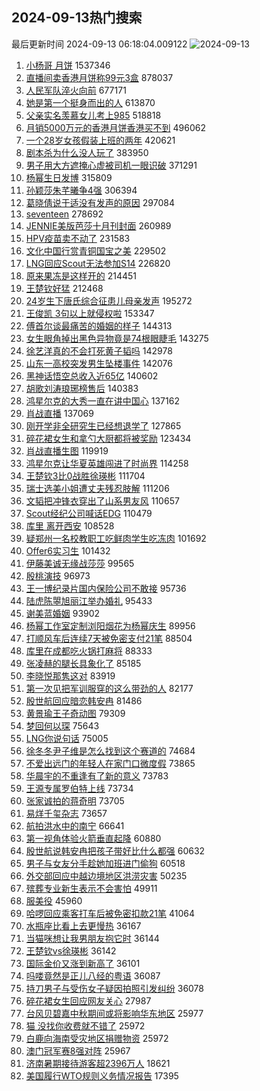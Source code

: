 ## 2024-09-13热门搜索 
最后更新时间 2024-09-13 06:18:04.009122 
![2024-09-13](https://imgs-storage.s3.us-east-005.backblazeb2.com/20240913/2024-09-13.png?versionId=4_z8fbbed132d73df8689c40f13_f10212e1f54bbd580_d20240912_m221803_c005_v0501018_t0013_u01726179483874) 
1. [小杨哥 月饼](https://s.weibo.com/weibo?q=%E5%B0%8F%E6%9D%A8%E5%93%A5%20%E6%9C%88%E9%A5%BC&t=31&band_rank=1&Refer=top) 1537346
1. [直播间卖香港月饼称99元3盒](https://s.weibo.com/weibo?q=%23%E7%9B%B4%E6%92%AD%E9%97%B4%E5%8D%96%E9%A6%99%E6%B8%AF%E6%9C%88%E9%A5%BC%E7%A7%B099%E5%85%833%E7%9B%92%23&t=31&band_rank=2&Refer=top) 878037
1. [人民军队淬火向前](https://s.weibo.com/weibo?q=%23%E4%BA%BA%E6%B0%91%E5%86%9B%E9%98%9F%E6%B7%AC%E7%81%AB%E5%90%91%E5%89%8D%23&t=31&band_rank=3&Refer=top) 677171
1. [她是第一个挺身而出的人](https://s.weibo.com/weibo?q=%23%E5%A5%B9%E6%98%AF%E7%AC%AC%E4%B8%80%E4%B8%AA%E6%8C%BA%E8%BA%AB%E8%80%8C%E5%87%BA%E7%9A%84%E4%BA%BA%23&t=31&band_rank=4&Refer=top) 613870
1. [父亲实名羡慕女儿考上985](https://s.weibo.com/weibo?q=%23%E7%88%B6%E4%BA%B2%E5%AE%9E%E5%90%8D%E7%BE%A1%E6%85%95%E5%A5%B3%E5%84%BF%E8%80%83%E4%B8%8A985%23&t=31&band_rank=5&Refer=top) 518818
1. [月销5000万元的香港月饼香港买不到](https://s.weibo.com/weibo?q=%23%E6%9C%88%E9%94%805000%E4%B8%87%E5%85%83%E7%9A%84%E9%A6%99%E6%B8%AF%E6%9C%88%E9%A5%BC%E9%A6%99%E6%B8%AF%E4%B9%B0%E4%B8%8D%E5%88%B0%23&t=31&band_rank=6&Refer=top) 496062
1. [一个28岁女孩假装上班的两年](https://s.weibo.com/weibo?q=%23%E4%B8%80%E4%B8%AA28%E5%B2%81%E5%A5%B3%E5%AD%A9%E5%81%87%E8%A3%85%E4%B8%8A%E7%8F%AD%E7%9A%84%E4%B8%A4%E5%B9%B4%23&t=31&band_rank=7&Refer=top) 420621
1. [剧本杀为什么没人玩了](https://s.weibo.com/weibo?q=%23%E5%89%A7%E6%9C%AC%E6%9D%80%E4%B8%BA%E4%BB%80%E4%B9%88%E6%B2%A1%E4%BA%BA%E7%8E%A9%E4%BA%86%23&t=31&band_rank=8&Refer=top) 383950
1. [男子用大方遮掩心虚被司机一眼识破](https://s.weibo.com/weibo?q=%23%E7%94%B7%E5%AD%90%E7%94%A8%E5%A4%A7%E6%96%B9%E9%81%AE%E6%8E%A9%E5%BF%83%E8%99%9A%E8%A2%AB%E5%8F%B8%E6%9C%BA%E4%B8%80%E7%9C%BC%E8%AF%86%E7%A0%B4%23&t=31&band_rank=2&Refer=top) 371291
1. [杨幂生日发博](https://s.weibo.com/weibo?q=%23%E6%9D%A8%E5%B9%82%E7%94%9F%E6%97%A5%E5%8F%91%E5%8D%9A%23&t=31&band_rank=9&Refer=top) 315809
1. [孙颖莎朱芊曦争4强](https://s.weibo.com/weibo?q=%23%E5%AD%99%E9%A2%96%E8%8E%8E%E6%9C%B1%E8%8A%8A%E6%9B%A6%E4%BA%894%E5%BC%BA%23&t=31&band_rank=10&Refer=top) 306394
1. [葛晓倩说于适没有发声的原因](https://s.weibo.com/weibo?q=%23%E8%91%9B%E6%99%93%E5%80%A9%E8%AF%B4%E4%BA%8E%E9%80%82%E6%B2%A1%E6%9C%89%E5%8F%91%E5%A3%B0%E7%9A%84%E5%8E%9F%E5%9B%A0%23&t=31&band_rank=11&Refer=top) 297084
1. [seventeen](https://s.weibo.com/weibo?q=seventeen&t=31&band_rank=12&Refer=top) 278692
1. [JENNIE美版芭莎十月刊封面](https://s.weibo.com/weibo?q=%23JENNIE%E7%BE%8E%E7%89%88%E8%8A%AD%E8%8E%8E%E5%8D%81%E6%9C%88%E5%88%8A%E5%B0%81%E9%9D%A2%23&t=31&band_rank=13&Refer=top) 260989
1. [HPV疫苗卖不动了](https://s.weibo.com/weibo?q=%23HPV%E7%96%AB%E8%8B%97%E5%8D%96%E4%B8%8D%E5%8A%A8%E4%BA%86%23&t=31&band_rank=14&Refer=top) 231583
1. [文化中国行赏青铜国宝之美](https://s.weibo.com/weibo?q=%23%E6%96%87%E5%8C%96%E4%B8%AD%E5%9B%BD%E8%A1%8C%E8%B5%8F%E9%9D%92%E9%93%9C%E5%9B%BD%E5%AE%9D%E4%B9%8B%E7%BE%8E%23&t=31&band_rank=3&Refer=top) 229502
1. [LNG回应Scout无法参加S14](https://s.weibo.com/weibo?q=%23LNG%E5%9B%9E%E5%BA%94Scout%E6%97%A0%E6%B3%95%E5%8F%82%E5%8A%A0S14%23&t=31&band_rank=15&Refer=top) 226820
1. [原来果冻是这样开的](https://s.weibo.com/weibo?q=%E5%8E%9F%E6%9D%A5%E6%9E%9C%E5%86%BB%E6%98%AF%E8%BF%99%E6%A0%B7%E5%BC%80%E7%9A%84&t=31&band_rank=16&Refer=top) 214451
1. [王楚钦好猛](https://s.weibo.com/weibo?q=%E7%8E%8B%E6%A5%9A%E9%92%A6%E5%A5%BD%E7%8C%9B&t=31&band_rank=17&Refer=top) 212468
1. [24岁生下唐氏综合征患儿母亲发声](https://s.weibo.com/weibo?q=%2324%E5%B2%81%E7%94%9F%E4%B8%8B%E5%94%90%E6%B0%8F%E7%BB%BC%E5%90%88%E5%BE%81%E6%82%A3%E5%84%BF%E6%AF%8D%E4%BA%B2%E5%8F%91%E5%A3%B0%23&t=31&band_rank=18&Refer=top) 195272
1. [王俊凯 3句以上就侵权啦](https://s.weibo.com/weibo?q=%E7%8E%8B%E4%BF%8A%E5%87%AF%203%E5%8F%A5%E4%BB%A5%E4%B8%8A%E5%B0%B1%E4%BE%B5%E6%9D%83%E5%95%A6&t=31&band_rank=19&Refer=top) 153347
1. [傅首尔谈最痛苦的婚姻的样子](https://s.weibo.com/weibo?q=%E5%82%85%E9%A6%96%E5%B0%94%E8%B0%88%E6%9C%80%E7%97%9B%E8%8B%A6%E7%9A%84%E5%A9%9A%E5%A7%BB%E7%9A%84%E6%A0%B7%E5%AD%90&t=31&band_rank=20&Refer=top) 144313
1. [女生眼角掉出黑色异物竟是74根眼睫毛](https://s.weibo.com/weibo?q=%23%E5%A5%B3%E7%94%9F%E7%9C%BC%E8%A7%92%E6%8E%89%E5%87%BA%E9%BB%91%E8%89%B2%E5%BC%82%E7%89%A9%E7%AB%9F%E6%98%AF74%E6%A0%B9%E7%9C%BC%E7%9D%AB%E6%AF%9B%23&t=31&band_rank=21&Refer=top) 143275
1. [徐艺洋真的不会打死黄子韬吗](https://s.weibo.com/weibo?q=%23%E5%BE%90%E8%89%BA%E6%B4%8B%E7%9C%9F%E7%9A%84%E4%B8%8D%E4%BC%9A%E6%89%93%E6%AD%BB%E9%BB%84%E5%AD%90%E9%9F%AC%E5%90%97%23&t=31&band_rank=22&Refer=top) 142978
1. [山东一高校突发男生坠楼事件](https://s.weibo.com/weibo?q=%23%E5%B1%B1%E4%B8%9C%E4%B8%80%E9%AB%98%E6%A0%A1%E7%AA%81%E5%8F%91%E7%94%B7%E7%94%9F%E5%9D%A0%E6%A5%BC%E4%BA%8B%E4%BB%B6%23&t=31&band_rank=23&Refer=top) 142076
1. [黑神话悟空总收入近65亿](https://s.weibo.com/weibo?q=%23%E9%BB%91%E7%A5%9E%E8%AF%9D%E6%82%9F%E7%A9%BA%E6%80%BB%E6%94%B6%E5%85%A5%E8%BF%9165%E4%BA%BF%23&t=31&band_rank=24&Refer=top) 140602
1. [胡歌刘涛琅琊榜售后](https://s.weibo.com/weibo?q=%23%E8%83%A1%E6%AD%8C%E5%88%98%E6%B6%9B%E7%90%85%E7%90%8A%E6%A6%9C%E5%94%AE%E5%90%8E%23&t=31&band_rank=25&Refer=top) 140383
1. [鸿星尔克的大秀一直在讲中国心](https://s.weibo.com/weibo?q=%E9%B8%BF%E6%98%9F%E5%B0%94%E5%85%8B%E7%9A%84%E5%A4%A7%E7%A7%80%E4%B8%80%E7%9B%B4%E5%9C%A8%E8%AE%B2%E4%B8%AD%E5%9B%BD%E5%BF%83&t=31&band_rank=26&Refer=top) 137162
1. [肖战直播](https://s.weibo.com/weibo?q=%E8%82%96%E6%88%98%E7%9B%B4%E6%92%AD&t=31&band_rank=27&Refer=top) 137069
1. [刚开学非全研究生已经想退学了](https://s.weibo.com/weibo?q=%23%E5%88%9A%E5%BC%80%E5%AD%A6%E9%9D%9E%E5%85%A8%E7%A0%94%E7%A9%B6%E7%94%9F%E5%B7%B2%E7%BB%8F%E6%83%B3%E9%80%80%E5%AD%A6%E4%BA%86%23&t=31&band_rank=28&Refer=top) 127865
1. [碎花裙女生和拿勺大厨都将被奖励](https://s.weibo.com/weibo?q=%23%E7%A2%8E%E8%8A%B1%E8%A3%99%E5%A5%B3%E7%94%9F%E5%92%8C%E6%8B%BF%E5%8B%BA%E5%A4%A7%E5%8E%A8%E9%83%BD%E5%B0%86%E8%A2%AB%E5%A5%96%E5%8A%B1%23&t=31&band_rank=13&Refer=top) 123434
1. [肖战直播生图](https://s.weibo.com/weibo?q=%E8%82%96%E6%88%98%E7%9B%B4%E6%92%AD%E7%94%9F%E5%9B%BE&t=31&band_rank=29&Refer=top) 119919
1. [鸿星尔克让华夏英雄闯进了时尚界](https://s.weibo.com/weibo?q=%23%E9%B8%BF%E6%98%9F%E5%B0%94%E5%85%8B%E8%AE%A9%E5%8D%8E%E5%A4%8F%E8%8B%B1%E9%9B%84%E9%97%AF%E8%BF%9B%E4%BA%86%E6%97%B6%E5%B0%9A%E7%95%8C%23&t=31&band_rank=15&Refer=top) 114258
1. [王楚钦3比0战胜徐瑛彬](https://s.weibo.com/weibo?q=%23%E7%8E%8B%E6%A5%9A%E9%92%A63%E6%AF%940%E6%88%98%E8%83%9C%E5%BE%90%E7%91%9B%E5%BD%AC%23&t=31&band_rank=30&Refer=top) 111704
1. [瑞士选美小姐遭丈夫残忍肢解](https://s.weibo.com/weibo?q=%23%E7%91%9E%E5%A3%AB%E9%80%89%E7%BE%8E%E5%B0%8F%E5%A7%90%E9%81%AD%E4%B8%88%E5%A4%AB%E6%AE%8B%E5%BF%8D%E8%82%A2%E8%A7%A3%23&t=31&band_rank=31&Refer=top) 111206
1. [文韬把冲锋衣穿出了山系男友风](https://s.weibo.com/weibo?q=%E6%96%87%E9%9F%AC%E6%8A%8A%E5%86%B2%E9%94%8B%E8%A1%A3%E7%A9%BF%E5%87%BA%E4%BA%86%E5%B1%B1%E7%B3%BB%E7%94%B7%E5%8F%8B%E9%A3%8E&t=31&band_rank=32&Refer=top) 110657
1. [Scout经纪公司喊话EDG](https://s.weibo.com/weibo?q=%23Scout%E7%BB%8F%E7%BA%AA%E5%85%AC%E5%8F%B8%E5%96%8A%E8%AF%9DEDG%23&t=31&band_rank=33&Refer=top) 110479
1. [库里 离开西安](https://s.weibo.com/weibo?q=%E5%BA%93%E9%87%8C%20%E7%A6%BB%E5%BC%80%E8%A5%BF%E5%AE%89&t=31&band_rank=34&Refer=top) 108528
1. [疑郑州一名校教职工吃鲜肉学生吃冻肉](https://s.weibo.com/weibo?q=%23%E7%96%91%E9%83%91%E5%B7%9E%E4%B8%80%E5%90%8D%E6%A0%A1%E6%95%99%E8%81%8C%E5%B7%A5%E5%90%83%E9%B2%9C%E8%82%89%E5%AD%A6%E7%94%9F%E5%90%83%E5%86%BB%E8%82%89%23&t=31&band_rank=35&Refer=top) 101692
1. [Offer6实习生](https://s.weibo.com/weibo?q=Offer6%E5%AE%9E%E4%B9%A0%E7%94%9F&t=31&band_rank=36&Refer=top) 101432
1. [伊藤美诚无缘战莎莎](https://s.weibo.com/weibo?q=%23%E4%BC%8A%E8%97%A4%E7%BE%8E%E8%AF%9A%E6%97%A0%E7%BC%98%E6%88%98%E8%8E%8E%E8%8E%8E%23&t=31&band_rank=37&Refer=top) 99565
1. [殷桃演技](https://s.weibo.com/weibo?q=%E6%AE%B7%E6%A1%83%E6%BC%94%E6%8A%80&t=31&band_rank=38&Refer=top) 96973
1. [王一博纪录片国内保险公司不敢接](https://s.weibo.com/weibo?q=%E7%8E%8B%E4%B8%80%E5%8D%9A%E7%BA%AA%E5%BD%95%E7%89%87%E5%9B%BD%E5%86%85%E4%BF%9D%E9%99%A9%E5%85%AC%E5%8F%B8%E4%B8%8D%E6%95%A2%E6%8E%A5&t=31&band_rank=39&Refer=top) 95736
1. [陆虎陈曌旭丽江举办婚礼](https://s.weibo.com/weibo?q=%23%E9%99%86%E8%99%8E%E9%99%88%E6%9B%8C%E6%97%AD%E4%B8%BD%E6%B1%9F%E4%B8%BE%E5%8A%9E%E5%A9%9A%E7%A4%BC%23&t=31&band_rank=20&Refer=top) 95433
1. [谢美蓝婚姻](https://s.weibo.com/weibo?q=%23%E8%B0%A2%E7%BE%8E%E8%93%9D%E5%A9%9A%E5%A7%BB%23&t=31&band_rank=40&Refer=top) 93902
1. [杨幂工作室定制浏阳烟花为杨幂庆生](https://s.weibo.com/weibo?q=%23%E6%9D%A8%E5%B9%82%E5%B7%A5%E4%BD%9C%E5%AE%A4%E5%AE%9A%E5%88%B6%E6%B5%8F%E9%98%B3%E7%83%9F%E8%8A%B1%E4%B8%BA%E6%9D%A8%E5%B9%82%E5%BA%86%E7%94%9F%23&t=31&band_rank=41&Refer=top) 89956
1. [打顺风车后连续7天被免密支付21笔](https://s.weibo.com/weibo?q=%23%E6%89%93%E9%A1%BA%E9%A3%8E%E8%BD%A6%E5%90%8E%E8%BF%9E%E7%BB%AD7%E5%A4%A9%E8%A2%AB%E5%85%8D%E5%AF%86%E6%94%AF%E4%BB%9821%E7%AC%94%23&t=31&band_rank=42&Refer=top) 88504
1. [库里在成都吃火锅打麻将](https://s.weibo.com/weibo?q=%23%E5%BA%93%E9%87%8C%E5%9C%A8%E6%88%90%E9%83%BD%E5%90%83%E7%81%AB%E9%94%85%E6%89%93%E9%BA%BB%E5%B0%86%23&t=31&band_rank=43&Refer=top) 88333
1. [张凌赫的腿长具象化了](https://s.weibo.com/weibo?q=%E5%BC%A0%E5%87%8C%E8%B5%AB%E7%9A%84%E8%85%BF%E9%95%BF%E5%85%B7%E8%B1%A1%E5%8C%96%E4%BA%86&t=31&band_rank=44&Refer=top) 85185
1. [李晓悦那隽这对](https://s.weibo.com/weibo?q=%23%E6%9D%8E%E6%99%93%E6%82%A6%E9%82%A3%E9%9A%BD%E8%BF%99%E5%AF%B9%23&t=31&band_rank=45&Refer=top) 83919
1. [第一次见把军训服穿的这么带劲的人](https://s.weibo.com/weibo?q=%E7%AC%AC%E4%B8%80%E6%AC%A1%E8%A7%81%E6%8A%8A%E5%86%9B%E8%AE%AD%E6%9C%8D%E7%A9%BF%E7%9A%84%E8%BF%99%E4%B9%88%E5%B8%A6%E5%8A%B2%E7%9A%84%E4%BA%BA&t=31&band_rank=25&Refer=top) 82177
1. [殷世航回应暗恋韩安冉](https://s.weibo.com/weibo?q=%23%E6%AE%B7%E4%B8%96%E8%88%AA%E5%9B%9E%E5%BA%94%E6%9A%97%E6%81%8B%E9%9F%A9%E5%AE%89%E5%86%89%23&t=31&band_rank=46&Refer=top) 81486
1. [黄景瑜王子奇动图](https://s.weibo.com/weibo?q=%23%E9%BB%84%E6%99%AF%E7%91%9C%E7%8E%8B%E5%AD%90%E5%A5%87%E5%8A%A8%E5%9B%BE%23&t=31&band_rank=47&Refer=top) 79309
1. [梦回何以琛](https://s.weibo.com/weibo?q=%E6%A2%A6%E5%9B%9E%E4%BD%95%E4%BB%A5%E7%90%9B&t=31&band_rank=48&Refer=top) 75643
1. [LNG你说句话](https://s.weibo.com/weibo?q=%23LNG%E4%BD%A0%E8%AF%B4%E5%8F%A5%E8%AF%9D%23&t=31&band_rank=49&Refer=top) 75005
1. [徐冬冬尹子维是怎么找到这个赛道的](https://s.weibo.com/weibo?q=%E5%BE%90%E5%86%AC%E5%86%AC%E5%B0%B9%E5%AD%90%E7%BB%B4%E6%98%AF%E6%80%8E%E4%B9%88%E6%89%BE%E5%88%B0%E8%BF%99%E4%B8%AA%E8%B5%9B%E9%81%93%E7%9A%84&t=31&band_rank=50&Refer=top) 74684
1. [不爱出远门的年轻人在家门口微度假](https://s.weibo.com/weibo?q=%23%E4%B8%8D%E7%88%B1%E5%87%BA%E8%BF%9C%E9%97%A8%E7%9A%84%E5%B9%B4%E8%BD%BB%E4%BA%BA%E5%9C%A8%E5%AE%B6%E9%97%A8%E5%8F%A3%E5%BE%AE%E5%BA%A6%E5%81%87%23&t=31&band_rank=34&Refer=top) 73865
1. [华晨宇的不重逢有了新的意义](https://s.weibo.com/weibo?q=%E5%8D%8E%E6%99%A8%E5%AE%87%E7%9A%84%E4%B8%8D%E9%87%8D%E9%80%A2%E6%9C%89%E4%BA%86%E6%96%B0%E7%9A%84%E6%84%8F%E4%B9%89&t=31&band_rank=41&Refer=top) 73783
1. [王源专属罗伯特上线](https://s.weibo.com/weibo?q=%23%E7%8E%8B%E6%BA%90%E4%B8%93%E5%B1%9E%E7%BD%97%E4%BC%AF%E7%89%B9%E4%B8%8A%E7%BA%BF%23&t=31&band_rank=44&Refer=top) 73734
1. [张家诚拍的蒋奇明](https://s.weibo.com/weibo?q=%23%E5%BC%A0%E5%AE%B6%E8%AF%9A%E6%8B%8D%E7%9A%84%E8%92%8B%E5%A5%87%E6%98%8E%23&t=31&band_rank=46&Refer=top) 73705
1. [易烊千玺杂志](https://s.weibo.com/weibo?q=%E6%98%93%E7%83%8A%E5%8D%83%E7%8E%BA%E6%9D%82%E5%BF%97&t=31&band_rank=50&Refer=top) 73657
1. [航拍洪水中的南宁](https://s.weibo.com/weibo?q=%23%E8%88%AA%E6%8B%8D%E6%B4%AA%E6%B0%B4%E4%B8%AD%E7%9A%84%E5%8D%97%E5%AE%81%23&t=31&band_rank=10&Refer=top) 66641
1. [第一视角体验火箭垂直起降](https://s.weibo.com/weibo?q=%23%E7%AC%AC%E4%B8%80%E8%A7%86%E8%A7%92%E4%BD%93%E9%AA%8C%E7%81%AB%E7%AE%AD%E5%9E%82%E7%9B%B4%E8%B5%B7%E9%99%8D%23&t=31&band_rank=46&Refer=top) 60880
1. [殷世航说韩安冉把孩子带好比什么都强](https://s.weibo.com/weibo?q=%23%E6%AE%B7%E4%B8%96%E8%88%AA%E8%AF%B4%E9%9F%A9%E5%AE%89%E5%86%89%E6%8A%8A%E5%AD%A9%E5%AD%90%E5%B8%A6%E5%A5%BD%E6%AF%94%E4%BB%80%E4%B9%88%E9%83%BD%E5%BC%BA%23&t=31&band_rank=23&Refer=top) 60632
1. [男子与女友分手趁她加班进门偷狗](https://s.weibo.com/weibo?q=%23%E7%94%B7%E5%AD%90%E4%B8%8E%E5%A5%B3%E5%8F%8B%E5%88%86%E6%89%8B%E8%B6%81%E5%A5%B9%E5%8A%A0%E7%8F%AD%E8%BF%9B%E9%97%A8%E5%81%B7%E7%8B%97%23&t=31&band_rank=39&Refer=top) 60518
1. [外交部回应中越边境地区洪涝灾害](https://s.weibo.com/weibo?q=%23%E5%A4%96%E4%BA%A4%E9%83%A8%E5%9B%9E%E5%BA%94%E4%B8%AD%E8%B6%8A%E8%BE%B9%E5%A2%83%E5%9C%B0%E5%8C%BA%E6%B4%AA%E6%B6%9D%E7%81%BE%E5%AE%B3%23&t=31&band_rank=22&Refer=top) 50235
1. [殡葬专业新生表示不会害怕](https://s.weibo.com/weibo?q=%23%E6%AE%A1%E8%91%AC%E4%B8%93%E4%B8%9A%E6%96%B0%E7%94%9F%E8%A1%A8%E7%A4%BA%E4%B8%8D%E4%BC%9A%E5%AE%B3%E6%80%95%23&t=31&band_rank=10&Refer=top) 49911
1. [服美役](https://s.weibo.com/weibo?q=%E6%9C%8D%E7%BE%8E%E5%BD%B9&t=31&band_rank=48&Refer=top) 45960
1. [哈啰回应乘客打车后被免密扣款21笔](https://s.weibo.com/weibo?q=%23%E5%93%88%E5%95%B0%E5%9B%9E%E5%BA%94%E4%B9%98%E5%AE%A2%E6%89%93%E8%BD%A6%E5%90%8E%E8%A2%AB%E5%85%8D%E5%AF%86%E6%89%A3%E6%AC%BE21%E7%AC%94%23&t=31&band_rank=26&Refer=top) 41064
1. [水瓶座比看上去更慢热](https://s.weibo.com/weibo?q=%E6%B0%B4%E7%93%B6%E5%BA%A7%E6%AF%94%E7%9C%8B%E4%B8%8A%E5%8E%BB%E6%9B%B4%E6%85%A2%E7%83%AD&t=31&band_rank=37&Refer=top) 36167
1. [当猫咪想让我男朋友抱它时](https://s.weibo.com/weibo?q=%E5%BD%93%E7%8C%AB%E5%92%AA%E6%83%B3%E8%AE%A9%E6%88%91%E7%94%B7%E6%9C%8B%E5%8F%8B%E6%8A%B1%E5%AE%83%E6%97%B6&t=31&band_rank=40&Refer=top) 36144
1. [王楚钦vs徐瑛彬](https://s.weibo.com/weibo?q=%23%E7%8E%8B%E6%A5%9A%E9%92%A6vs%E5%BE%90%E7%91%9B%E5%BD%AC%23&t=31&band_rank=41&Refer=top) 36142
1. [国际金价又涨到新高了](https://s.weibo.com/weibo?q=%23%E5%9B%BD%E9%99%85%E9%87%91%E4%BB%B7%E5%8F%88%E6%B6%A8%E5%88%B0%E6%96%B0%E9%AB%98%E4%BA%86%23&t=31&band_rank=47&Refer=top) 36101
1. [吗喽竟然是正儿八经的粤语](https://s.weibo.com/weibo?q=%E5%90%97%E5%96%BD%E7%AB%9F%E7%84%B6%E6%98%AF%E6%AD%A3%E5%84%BF%E5%85%AB%E7%BB%8F%E7%9A%84%E7%B2%A4%E8%AF%AD&t=31&band_rank=49&Refer=top) 36087
1. [持刀男子与受伤女子疑因拍照引发纠纷](https://s.weibo.com/weibo?q=%23%E6%8C%81%E5%88%80%E7%94%B7%E5%AD%90%E4%B8%8E%E5%8F%97%E4%BC%A4%E5%A5%B3%E5%AD%90%E7%96%91%E5%9B%A0%E6%8B%8D%E7%85%A7%E5%BC%95%E5%8F%91%E7%BA%A0%E7%BA%B7%23&t=31&band_rank=50&Refer=top) 36078
1. [碎花裙女生回应网友关心](https://s.weibo.com/weibo?q=%23%E7%A2%8E%E8%8A%B1%E8%A3%99%E5%A5%B3%E7%94%9F%E5%9B%9E%E5%BA%94%E7%BD%91%E5%8F%8B%E5%85%B3%E5%BF%83%23&t=31&band_rank=38&Refer=top) 27987
1. [台风贝碧嘉中秋期间或将影响华东地区](https://s.weibo.com/weibo?q=%23%E5%8F%B0%E9%A3%8E%E8%B4%9D%E7%A2%A7%E5%98%89%E4%B8%AD%E7%A7%8B%E6%9C%9F%E9%97%B4%E6%88%96%E5%B0%86%E5%BD%B1%E5%93%8D%E5%8D%8E%E4%B8%9C%E5%9C%B0%E5%8C%BA%23&t=31&band_rank=45&Refer=top) 25977
1. [猫 没找你收费就不错了](https://s.weibo.com/weibo?q=%E7%8C%AB%20%E6%B2%A1%E6%89%BE%E4%BD%A0%E6%94%B6%E8%B4%B9%E5%B0%B1%E4%B8%8D%E9%94%99%E4%BA%86&t=31&band_rank=45&Refer=top) 25972
1. [白鹿向海南受灾地区捐赠物资](https://s.weibo.com/weibo?q=%23%E7%99%BD%E9%B9%BF%E5%90%91%E6%B5%B7%E5%8D%97%E5%8F%97%E7%81%BE%E5%9C%B0%E5%8C%BA%E6%8D%90%E8%B5%A0%E7%89%A9%E8%B5%84%23&t=31&band_rank=46&Refer=top) 25972
1. [澳门冠军赛8强对阵](https://s.weibo.com/weibo?q=%23%E6%BE%B3%E9%97%A8%E5%86%A0%E5%86%9B%E8%B5%9B8%E5%BC%BA%E5%AF%B9%E9%98%B5%23&t=31&band_rank=50&Refer=top) 25967
1. [济南暑期接待游客超2396万人](https://s.weibo.com/weibo?q=%23%E6%B5%8E%E5%8D%97%E6%9A%91%E6%9C%9F%E6%8E%A5%E5%BE%85%E6%B8%B8%E5%AE%A2%E8%B6%852396%E4%B8%87%E4%BA%BA%23&t=31&band_rank=36&Refer=top) 18621
1. [美国履行WTO规则义务情况报告](https://s.weibo.com/weibo?q=%23%E7%BE%8E%E5%9B%BD%E5%B1%A5%E8%A1%8CWTO%E8%A7%84%E5%88%99%E4%B9%89%E5%8A%A1%E6%83%85%E5%86%B5%E6%8A%A5%E5%91%8A%23&t=31&band_rank=42&Refer=top) 17395

